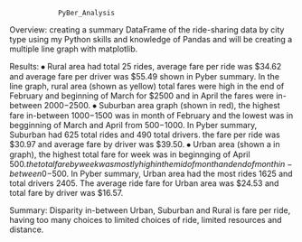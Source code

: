 				PyBer_Analysis
Overview:
	creating a summary DataFrame of the ride-sharing data by city type using my Python skills and knowledge of Pandas and will be creating a multiple line graph with 		matplotlib.

Results:
⦁	Rural area had total 25 rides, average fare per ride was $34.62 and average fare per driver was $55.49 shown in Pyber summary. In the line graph, rural area (shown as 		yellow) total fares were high in the end of February and beginning of March for $2500 and in April the fares were in-between $2000-$2500.
⦁	Suburban area graph (shown in red), the highest fare in-between $1000-$1500 was in month of February and the lowest was in begginning of March and April from $500-$1000. 	  In Pyber summary, Suburban had 625 total rides and 490 total drivers. the fare per ride was $30.97 and average fare by driver was $39.50.
⦁	Urban area (shown a in graph), the highest total fare for week was in beginnging of April $500. the total fare by week was mostly high in the mid of month and end of  	     	   month in-between 0-$500. In Pyber summary, Urban area had the most rides 1625 and total drivers 2405. The average ride fare for Urban area was $24.53 and total fare by    	      driver was $16.57.

Summary:
	Disparity in-between Urban, Suburban and Rural is fare per ride, having too many choices to limited choices of ride, limited resources and distance. 
